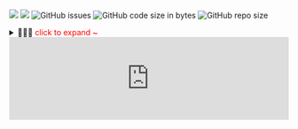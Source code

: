<br/>

![](https://flat.badgen.net/github/last-commit/vc-awesome/docs-learning?icon=github&color=blue) ![](https://flat.badgen.net/github/commits/vc-awesome/docs-learning?icon=github) ![GitHub issues](https://img.shields.io/github/issues/vc-awesome/docs-learning?logo=github&style=flat-square&color=lightgrey) ![GitHub code size in bytes](https://img.shields.io/github/languages/code-size/vc-awesome/docs-learning?logo=github&style=social) ![GitHub repo size](https://img.shields.io/github/repo-size/vc-awesome/docs-learning?logo=github&style=social)

<details>
<summary>🎉🎉🎉 <span style="color:red">click to expand ~</span></summary>
<br>


![octodex](https://octodex.github.com/images/OctoAsians_dex_Full.png ':size=45%')
![octodex](https://octodex.github.com/images/blacktocats.png ':size=45%')

[get-started](./home/get-started.md ':include')

</details>



<iframe src="https://ip.skk.moe/simple" style="width: 100%; border: 0"></iframe>
